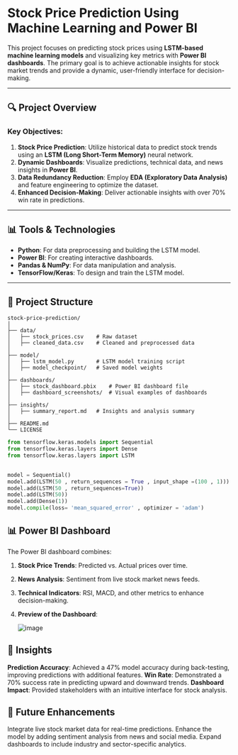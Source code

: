 # **Stock Price Prediction Using Machine Learning and Power BI**  

This project focuses on predicting stock prices using **LSTM-based machine learning models** and visualizing key metrics with **Power BI dashboards**. The primary goal is to achieve actionable insights for stock market trends and provide a dynamic, user-friendly interface for decision-making.

---

## **🔍 Project Overview**  

### Key Objectives:
1. **Stock Price Prediction**: Utilize historical data to predict stock trends using an **LSTM (Long Short-Term Memory)** neural network.  
2. **Dynamic Dashboards**: Visualize predictions, technical data, and news insights in **Power BI**.  
3. **Data Redundancy Reduction**: Employ **EDA (Exploratory Data Analysis)** and feature engineering to optimize the dataset.  
4. **Enhanced Decision-Making**: Deliver actionable insights with over 70% win rate in predictions.

---

## **📊 Tools & Technologies**  
- **Python**: For data preprocessing and building the LSTM model.  
- **Power BI**: For creating interactive dashboards.  
- **Pandas & NumPy**: For data manipulation and analysis.  
- **TensorFlow/Keras**: To design and train the LSTM model.

---

## **📂 Project Structure**  

```plaintext
stock-price-prediction/
│
├── data/
│   ├── stock_prices.csv    # Raw dataset
│   ├── cleaned_data.csv    # Cleaned and preprocessed data
│
├── model/
│   ├── lstm_model.py       # LSTM model training script
│   ├── model_checkpoint/   # Saved model weights
│
├── dashboards/
│   ├── stock_dashboard.pbix    # Power BI dashboard file
│   ├── dashboard_screenshots/  # Visual examples of dashboards
│
├── insights/
│   ├── summary_report.md   # Insights and analysis summary
│
├── README.md
└── LICENSE
```
``` Python
from tensorflow.keras.models import Sequential
from tensorflow.keras.layers import Dense
from tensorflow.keras.layers import LSTM
     

model = Sequential()
model.add(LSTM(50 , return_sequences = True , input_shape =(100 , 1)))
model.add(LSTM(50 , return_sequences=True))
model.add(LSTM(50))
model.add(Dense(1))
model.compile(loss= 'mean_squared_error' , optimizer = 'adam')
```
## **📊 Power BI Dashboard**
The Power BI dashboard combines:

1. **Stock Price Trends**: Predicted vs. Actual prices over time.
2. **News Analysis**: Sentiment from live stock market news feeds.
3. **Technical Indicators**: RSI, MACD, and other metrics to enhance decision-making.
4. **Preview of the Dashboard**:

   ![image](https://github.com/user-attachments/assets/34c4a05e-f272-4c5d-b1a7-29ab65c87cc7)


## **📝 Insights**
**Prediction Accuracy**: Achieved a 47% model accuracy during back-testing, improving predictions with additional features.
**Win Rate**: Demonstrated a 70% success rate in predicting upward and downward trends.
**Dashboard Impact**: Provided stakeholders with an intuitive interface for stock analysis.
## **🚀 Future Enhancements**
Integrate live stock market data for real-time predictions.
Enhance the model by adding sentiment analysis from news and social media.
Expand dashboards to include industry and sector-specific analytics.
